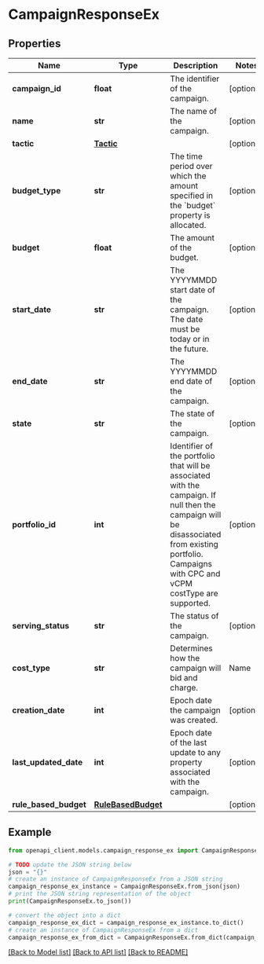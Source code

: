# CampaignResponseEx


## Properties

Name | Type | Description | Notes
------------ | ------------- | ------------- | -------------
**campaign_id** | **float** | The identifier of the campaign. | [optional] 
**name** | **str** | The name of the campaign. | [optional] 
**tactic** | [**Tactic**](Tactic.md) |  | [optional] 
**budget_type** | **str** | The time period over which the amount specified in the &#x60;budget&#x60; property is allocated. | [optional] 
**budget** | **float** | The amount of the budget. | [optional] 
**start_date** | **str** | The YYYYMMDD start date of the campaign. The date must be today or in the future. | [optional] 
**end_date** | **str** | The YYYYMMDD end date of the campaign. | [optional] 
**state** | **str** | The state of the campaign. | [optional] 
**portfolio_id** | **int** | Identifier of the portfolio that will be associated with the campaign. If null then the campaign will be disassociated from existing portfolio. Campaigns with CPC and vCPM costType are supported. | [optional] 
**serving_status** | **str** | The status of the campaign. | [optional] 
**cost_type** | **str** | Determines how the campaign will bid and charge. |Name|Description| |----|----------|-----------| |cpc |[Default] The performance of this campaign is measured by the clicks triggered by the ad.| |vcpm|The performance of this campaign is measured by the viewed impressions triggered by the ad. $1 is the minimum bid for vCPM.| | [optional] 
**creation_date** | **int** | Epoch date the campaign was created. | [optional] 
**last_updated_date** | **int** | Epoch date of the last update to any property associated with the campaign. | [optional] 
**rule_based_budget** | [**RuleBasedBudget**](RuleBasedBudget.md) |  | [optional] 

## Example

```python
from openapi_client.models.campaign_response_ex import CampaignResponseEx

# TODO update the JSON string below
json = "{}"
# create an instance of CampaignResponseEx from a JSON string
campaign_response_ex_instance = CampaignResponseEx.from_json(json)
# print the JSON string representation of the object
print(CampaignResponseEx.to_json())

# convert the object into a dict
campaign_response_ex_dict = campaign_response_ex_instance.to_dict()
# create an instance of CampaignResponseEx from a dict
campaign_response_ex_from_dict = CampaignResponseEx.from_dict(campaign_response_ex_dict)
```
[[Back to Model list]](../README.md#documentation-for-models) [[Back to API list]](../README.md#documentation-for-api-endpoints) [[Back to README]](../README.md)


